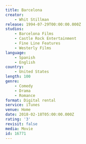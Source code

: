 ```yaml
---
title: Barcelona
creator:
    - Whit Stillman
release: 1994-07-29T00:00:00.000Z
studios:
    - Barcelona Films
    - Castle Rock Entertainment
    - Fine Line Features
    - Westerly Films
language:
    - Spanish
    - English
country:
    - United States
length: 100
genre:
    - Comedy
    - Drama
    - Romance
format: Digital rental
service: iTunes
venue: Home
date: 2018-02-18T05:00:00.000Z
rating: '3'
revisit: false
media: Movie
id: 16771
---
```



